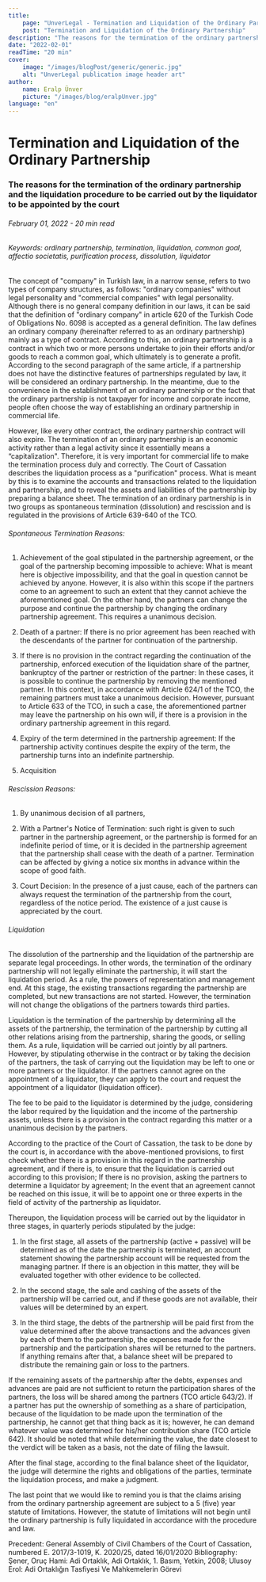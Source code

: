 ```yaml
---
title:
    page: "UnverLegal - Termination and Liquidation of the Ordinary Partnership"
    post: "Termination and Liquidation of the Ordinary Partnership"
description: "The reasons for the termination of the ordinary partnership and the liquidation procedure to be carried out by the liquidator to be appointed by the court"
date: "2022-02-01"
readTime: "20 min"
cover:
    image: "/images/blogPost/generic/generic.jpg"
    alt: "UnverLegal publication image header art"
author:
    name: Eralp Ünver
    picture: "/images/blog/eralpUnver.jpg"
language: "en"
---
```


# Termination and Liquidation of the Ordinary Partnership

### The reasons for the termination of the ordinary partnership and the liquidation procedure to be carried out by the liquidator to be appointed by the court

###### February 01, 2022 - 20 min read

###### Keywords: ordinary partnership, termination, liquidation, common goal, affectio societatis, purification process, dissolution, liquidator

The concept of "company" in Turkish law, in a narrow sense, refers to two types of company structures, as follows: "ordinary companies" without legal personality and "commercial companies" with legal personality. Although there is no general company definition in our laws, it can be said that the definition of "ordinary company" in article 620 of the Turkish Code of Obligations No. 6098 is accepted as a general definition. The law defines an ordinary company (hereinafter referred to as an ordinary partnership) mainly as a type of contract. According to this, an ordinary partnership is a contract in which two or more persons undertake to join their efforts and/or goods to reach a common goal, which ultimately is to generate a profit. According to the second paragraph of the same article, if a partnership does not have the distinctive features of partnerships regulated by law, it will be considered an ordinary partnership. In the meantime, due to the convenience in the establishment of an ordinary partnership or the fact that the ordinary partnership is not taxpayer for income and corporate income, people often choose the way of establishing an ordinary partnership in commercial life.

However, like every other contract, the ordinary partnership contract will also expire. The termination of an ordinary partnership is an economic activity rather than a legal activity since it essentially means a “capitalization". Therefore, it is very important for commercial life to make the termination process duly and correctly. The Court of Cassation describes the liquidation process as a "purification" process. What is meant by this is to examine the accounts and transactions related to the liquidation and partnership, and to reveal the assets and liabilities of the partnership by preparing a balance sheet. The termination of an ordinary partnership is in two groups as spontaneous termination (dissolution) and rescission and is regulated in the provisions of Article 639-640 of the TCO. 

###### Spontaneous Termination Reasons: 
1. Achievement of the goal stipulated in the partnership agreement, or the goal of the partnership becoming impossible to achieve: What is meant here is objective impossibility, and that the goal in question cannot be achieved by anyone. However, it is also within this scope if the partners come to an agreement to such an extent that they cannot achieve the aforementioned goal. On the other hand, the partners can change the purpose and continue the partnership by changing the ordinary partnership agreement. This requires a unanimous decision.

2. Death of a partner: If there is no prior agreement has been reached with the descendants of the partner for continuation of the partnership.

3. If there is no provision in the contract regarding the continuation of the partnership, enforced execution of the liquidation share of the partner, bankruptcy of the partner or restriction of the partner: In these cases, it is possible to continue the partnership by removing the mentioned partner. In this context, in accordance with Article 624/1 of the TCO, the remaining partners must take a unanimous decision. However, pursuant to Article 633 of the TCO, in such a case, the aforementioned partner may leave the partnership on his own will, if there is a provision in the ordinary partnership agreement in this regard.

4. Expiry of the term determined in the partnership agreement: If the partnership activity continues despite the expiry of the term, the partnership turns into an indefinite partnership.

5. Acquisition

###### Rescission Reasons:
1. By unanimous decision of all partners,

2. With a Partner's Notice of Termination: such right is given to such partner in the partnership agreement, or the partnership is formed for an indefinite period of time, or it is decided in the partnership agreement that the partnership shall cease with the death of a partner. Termination can be affected by giving a notice six months in advance within the scope of good faith.

3. Court Decision: In the presence of a just cause, each of the partners can always request the termination of the partnership from the court, regardless of the notice period. The existence of a just cause is appreciated by the court.

###### Liquidation

The dissolution of the partnership and the liquidation of the partnership are separate legal proceedings. In other words, the termination of the ordinary partnership will not legally eliminate the partnership, it will start the liquidation period. As a rule, the powers of representation and management end. At this stage, the existing transactions regarding the partnership are completed, but new transactions are not started. However, the termination will not change the obligations of the partners towards third parties. 

Liquidation is the termination of the partnership by determining all the assets of the partnership, the termination of the partnership by cutting all other relations arising from the partnership, sharing the goods, or selling them. As a rule, liquidation will be carried out jointly by all partners. However, by stipulating otherwise in the contract or by taking the decision of the partners, the task of carrying out the liquidation may be left to one or more partners or the liquidator. If the partners cannot agree on the appointment of a liquidator, they can apply to the court and request the appointment of a liquidator (liquidation officer). 

The fee to be paid to the liquidator is determined by the judge, considering the labor required by the liquidation and the income of the partnership assets, unless there is a provision in the contract regarding this matter or a unanimous decision by the partners. 

According to the practice of the Court of Cassation, the task to be done by the court is, in accordance with the above-mentioned provisions, to first check whether there is a provision in this regard in the partnership agreement, and if there is, to ensure that the liquidation is carried out according to this provision; If there is no provision, asking the partners to determine a liquidator by agreement; In the event that an agreement cannot be reached on this issue, it will be to appoint one or three experts in the field of activity of the partnership as liquidator.

Thereupon, the liquidation process will be carried out by the liquidator in three stages, in quarterly periods stipulated by the judge:

1. In the first stage, all assets of the partnership (active + passive) will be determined as of the date the partnership is terminated, an account statement showing the partnership account will be requested from the managing partner. If there is an objection in this matter, they will be evaluated together with other evidence to be collected. 

2. In the second stage, the sale and cashing of the assets of the partnership will be carried out, and if these goods are not available, their values will be determined by an expert. 

3. In the third stage, the debts of the partnership will be paid first from the value determined after the above transactions and the advances given by each of them to the partnership, the expenses made for the partnership and the participation shares will be returned to the partners. If anything remains after that, a balance sheet will be prepared to distribute the remaining gain or loss to the partners.

If the remaining assets of the partnership after the debts, expenses and advances are paid are not sufficient to return the participation shares of the partners, the loss will be shared among the partners (TCO article 643/2). If a partner has put the ownership of something as a share of participation, because of the liquidation to be made upon the termination of the partnership, he cannot get that thing back as it is; however, he can demand whatever value was determined for his/her contribution share (TCO article 642). It should be noted that while determining the value, the date closest to the verdict will be taken as a basis, not the date of filing the lawsuit. 

After the final stage, according to the final balance sheet of the liquidator, the judge will determine the rights and obligations of the parties, terminate the liquidation process, and make a judgment.

The last point that we would like to remind you is that the claims arising from the ordinary partnership agreement are subject to a 5 (five) year statute of limitations. However, the statute of limitations will not begin until the ordinary partnership is fully liquidated in accordance with the procedure and law.

Precedent: General Assembly of Civil Chambers of the Court of Cassation, numbered E. 2017/3-1019, K. 2020/25, dated 16/01/2020
Bibliography:   Şener, Oruç Hami: Adi Ortaklık, Adi Ortaklık, 1. Basım, Yetkin, 2008; Ulusoy Erol: Adi Ortaklığın Tasfiyesi Ve Mahkemelerin Görevi

